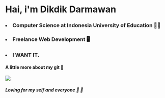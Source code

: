 # Hai, i'm Dikdik Darmawan
### <li> Computer Science at Indonesia University of Education 👨‍🎓
### <li> Freelance Web Development  🖥️
### <li> I WANT IT.

####  A little more about my git  🦾
  <img src="https://github-readme-stats.vercel.app/api/top-langs/?username=darmawan06&layout=compact" />


  #### <i> Loving for my self and everyone  💙 💙 </i>
